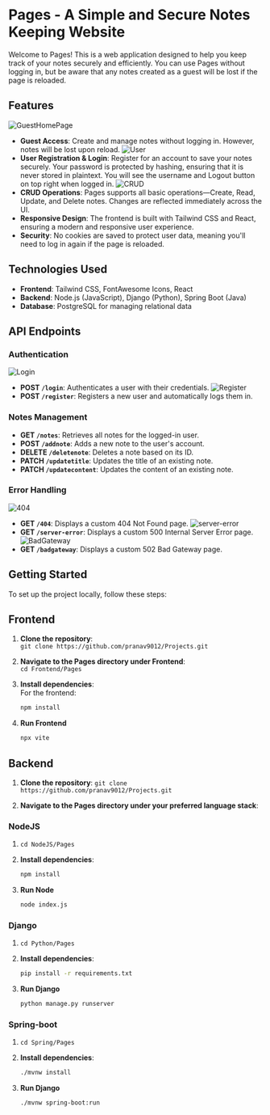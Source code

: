 # Pages - A Simple and Secure Notes Keeping Website

Welcome to Pages! This is a web application designed to help you keep track of your notes securely and efficiently. You can use Pages without logging in, but be aware that any notes created as a guest will be lost if the page is reloaded.

## Features
 ![GuestHomePage](readme_assests/logoutHome.png)
- **Guest Access**: Create and manage notes without logging in. However, notes will be lost upon reload.
 ![User](readme_assests/user.png)
- **User Registration & Login**: Register for an account to save your notes securely. Your password is protected by hashing, ensuring that it is never stored in plaintext. You will see the username and Logout button on top right when logged in.
 ![CRUD](readme_assests/addPage.png)
- **CRUD Operations**: Pages supports all basic operations—Create, Read, Update, and Delete notes. Changes are reflected immediately across the UI.
- **Responsive Design**: The frontend is built with Tailwind CSS and React, ensuring a modern and responsive user experience.
- **Security**: No cookies are saved to protect user data, meaning you'll need to log in again if the page is reloaded.

## Technologies Used

- **Frontend**: Tailwind CSS, FontAwesome Icons, React
- **Backend**: Node.js (JavaScript), Django (Python), Spring Boot (Java)
- **Database**: PostgreSQL for managing relational data

## API Endpoints

### Authentication
 ![Login](readme_assests/login.png)
- **POST `/login`**: Authenticates a user with their credentials.
![Register](readme_assests/register.png)
- **POST `/register`**: Registers a new user and automatically logs them in.

### Notes Management
- **GET `/notes`**: Retrieves all notes for the logged-in user.
- **POST `/addnote`**: Adds a new note to the user's account.
- **DELETE `/deletenote`**: Deletes a note based on its ID.
- **PATCH `/updatetitle`**: Updates the title of an existing note.
- **PATCH `/updatecontent`**: Updates the content of an existing note.

### Error Handling
 ![404](readme_assests/404.png)
- **GET `/404`**: Displays a custom 404 Not Found page.
![server-error](readme_assests/serverError.png)
- **GET `/server-error`**: Displays a custom 500 Internal Server Error page.
![BadGateway](readme_assests/badgateway.png)
- **GET `/badgateway`**: Displays a custom 502 Bad Gateway page.

## Getting Started

To set up the project locally, follow these steps:
 
## Frontend
1. **Clone the repository**:  
   `git clone https://github.com/pranav9012/Projects.git`

2. **Navigate to the Pages directory under Frontend**:  
   `cd Frontend/Pages`

3. **Install dependencies**:  
   For the frontend:
   ```bash
   npm install

4. **Run Frontend**
    ```bash
    npx vite

## Backend
1. **Clone the repository**:
   `git clone https://github.com/pranav9012/Projects.git`

2. **Navigate to the Pages directory under your preferred language stack**:
   
### NodeJS
1. `cd NodeJS/Pages`

2. **Install dependencies**:
    ```bash
    npm install

3. **Run Node**
    ```bash
    node index.js

### Django
1. `cd Python/Pages`

2. **Install dependencies**:
    ```bash
    pip install -r requirements.txt

3. **Run Django**
    ```bash
    python manage.py runserver

### Spring-boot
1. `cd Spring/Pages`

2. **Install dependencies**:
    ```bash
    ./mvnw install

3. **Run Django**
    ```bash
    ./mvnw spring-boot:run